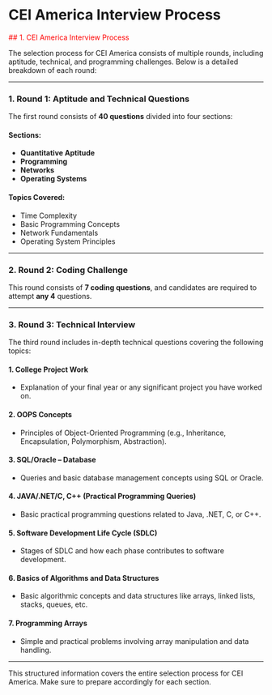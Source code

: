 # CEI America Interview Process

<span style="color:red">## 1. CEI America Interview Process</span>

The selection process for CEI America consists of multiple rounds, including aptitude, technical, and programming challenges. Below is a detailed breakdown of each round:

---

### 1. Round 1: Aptitude and Technical Questions

The first round consists of **40 questions** divided into four sections:

#### Sections:
- **Quantitative Aptitude**
- **Programming**
- **Networks**
- **Operating Systems**

#### Topics Covered:
- Time Complexity
- Basic Programming Concepts
- Network Fundamentals
- Operating System Principles

---

### 2. Round 2: Coding Challenge

This round consists of **7 coding questions**, and candidates are required to attempt **any 4** questions.

---

### 3. Round 3: Technical Interview

The third round includes in-depth technical questions covering the following topics:

#### 1. College Project Work
- Explanation of your final year or any significant project you have worked on.

#### 2. OOPS Concepts
- Principles of Object-Oriented Programming (e.g., Inheritance, Encapsulation, Polymorphism, Abstraction).

#### 3. SQL/Oracle – Database
- Queries and basic database management concepts using SQL or Oracle.

#### 4. JAVA/.NET/C, C++ (Practical Programming Queries)
- Basic practical programming questions related to Java, .NET, C, or C++.

#### 5. Software Development Life Cycle (SDLC)
- Stages of SDLC and how each phase contributes to software development.

#### 6. Basics of Algorithms and Data Structures
- Basic algorithmic concepts and data structures like arrays, linked lists, stacks, queues, etc.

#### 7. Programming Arrays
- Simple and practical problems involving array manipulation and data handling.

---

This structured information covers the entire selection process for CEI America. Make sure to prepare accordingly for each section.
